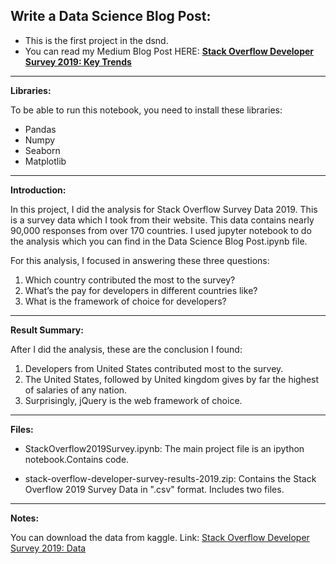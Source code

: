 ## Write a Data Science Blog Post:
- This is the first project in the dsnd.
- You can read my Medium Blog Post HERE: **[Stack Overflow Developer Survey 2019: Key Trends](https://medium.com/@DhananjayYelwande/stack-overflow-developer-survey-2019-key-trends-9042f73d5acc)**

----

**Libraries:**

To be able to run this notebook, you need to install these libraries:
- Pandas
- Numpy
- Seaborn
- Matplotlib

-----

**Introduction:**

In this project, I did the analysis for Stack Overflow Survey Data 2019. This is a survey data which I took from their website. This data contains nearly 90,000 responses from over 170 countries. I used jupyter notebook to do the analysis which you can find in the Data Science Blog Post.ipynb file.

For this analysis, I focused in answering these three questions:
1. Which country contributed the most to the survey?
2. What’s the pay for developers in different countries like?
3. What is the framework of choice for developers?

-----

**Result Summary:**

After I did the analysis, these are the conclusion I found:
1. Developers from United States contributed most to the survey.
2. The United States, followed by United kingdom gives by far the highest of salaries of any nation.
3. Surprisingly, jQuery is the web framework of choice.

-----

**Files:**
- StackOverflow2019Survey.ipynb: The main project file is an ipython notebook.Contains code.

- stack-overflow-developer-survey-results-2019.zip: Contains the Stack Overflow 2019 Survey Data in ".csv" format. Includes two files.

-----

**Notes:**

You can download the data from kaggle. Link: [Stack Overflow Developer Survey 2019: Data](https://www.kaggle.com/mchirico/stack-overflow-developer-survey-results-2019)
